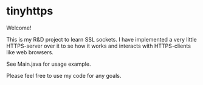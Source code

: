 # tinyhttps

Welcome!

This is my R&D project to learn SSL sockets. I have implemented a very little HTTPS-server over it to se how it works and interacts with HTTPS-clients like web browsers.

See Main.java for usage example.

Please feel free to use my code for any goals.

